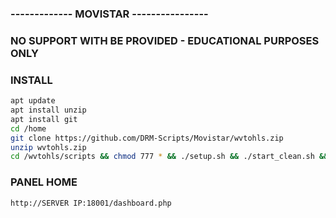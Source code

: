 ### ------------- MOVISTAR ----------------

### NO SUPPORT WITH BE PROVIDED - EDUCATIONAL PURPOSES ONLY

### INSTALL
```bash
apt update
apt install unzip
apt install git
cd /home
git clone https://github.com/DRM-Scripts/Movistar/wvtohls.zip
unzip wvtohls.zip
cd /wvtohls/scripts && chmod 777 * && ./setup.sh && ./start_clean.sh && cd /home && chmod 777 -R *
```

### PANEL HOME
```bash
http://SERVER IP:18001/dashboard.php
```
